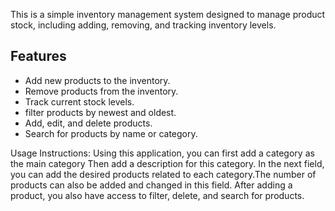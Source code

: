 This is a simple inventory management system designed to manage product stock, including adding, removing, and tracking inventory levels.

## Features

- Add new products to the inventory.
- Remove products from the inventory.
- Track current stock levels.
- filter products by newest and oldest.
- Add, edit, and delete products.
- Search for products by name or category.

Usage Instructions:
Using this application, you can first add a category as the main category Then add a description for this category.
In the next field, you can add the desired products related to each category.The number of products can also be added and changed in this field.
After adding a product, you also have access to filter, delete, and search for products.
